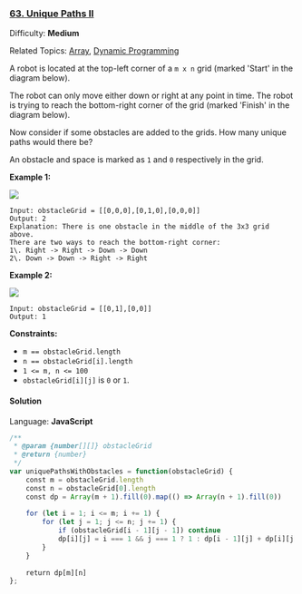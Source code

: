 ### [63\. Unique Paths II](https://leetcode.com/problems/unique-paths-ii/)

Difficulty: **Medium**  

Related Topics: [Array](https://leetcode.com/tag/array/), [Dynamic Programming](https://leetcode.com/tag/dynamic-programming/)


A robot is located at the top-left corner of a `m x n` grid (marked 'Start' in the diagram below).

The robot can only move either down or right at any point in time. The robot is trying to reach the bottom-right corner of the grid (marked 'Finish' in the diagram below).

Now consider if some obstacles are added to the grids. How many unique paths would there be?

An obstacle and space is marked as `1` and `0` respectively in the grid.

**Example 1:**

![](https://assets.leetcode.com/uploads/2020/11/04/robot1.jpg)

```
Input: obstacleGrid = [[0,0,0],[0,1,0],[0,0,0]]
Output: 2
Explanation: There is one obstacle in the middle of the 3x3 grid above.
There are two ways to reach the bottom-right corner:
1\. Right -> Right -> Down -> Down
2\. Down -> Down -> Right -> Right
```

**Example 2:**

![](https://assets.leetcode.com/uploads/2020/11/04/robot2.jpg)

```
Input: obstacleGrid = [[0,1],[0,0]]
Output: 1
```

**Constraints:**

*   `m == obstacleGrid.length`
*   `n == obstacleGrid[i].length`
*   `1 <= m, n <= 100`
*   `obstacleGrid[i][j]` is `0` or `1`.


#### Solution

Language: **JavaScript**

```javascript
/**
 * @param {number[][]} obstacleGrid
 * @return {number}
 */
var uniquePathsWithObstacles = function(obstacleGrid) {
    const m = obstacleGrid.length
    const n = obstacleGrid[0].length
    const dp = Array(m + 1).fill(0).map(() => Array(n + 1).fill(0))
    
    for (let i = 1; i <= m; i += 1) {
        for (let j = 1; j <= n; j += 1) {
            if (obstacleGrid[i - 1][j - 1]) continue
            dp[i][j] = i === 1 && j === 1 ? 1 : dp[i - 1][j] + dp[i][j - 1]
        }
    }
    
    return dp[m][n]
};
```